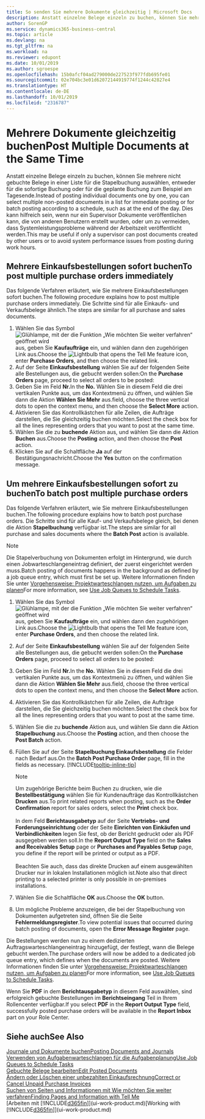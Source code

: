 ```yaml
---
title: So senden Sie mehrere Dokumente gleichzeitig | Microsoft Docs
description: Anstatt einzelne Belege einzeln zu buchen, können Sie mehrere nicht gebuchte Belege in einer Liste für die Stapelbuchung auswählen, entweder für die sofortige Buchung oder für die geplante Buchung zum Beispiel bis zum Tagesende.
author: SorenGP
ms.service: dynamics365-business-central
ms.topic: article
ms.devlang: na
ms.tgt_pltfrm: na
ms.workload: na
ms.reviewer: edupont
ms.date: 10/01/2019
ms.author: sgroespe
ms.openlocfilehash: 15b0afcf04ad279000de227523f977fdb695fe01
ms.sourcegitcommit: 02e704bc3e01d62072144919774f1244c42827e4
ms.translationtype: HT
ms.contentlocale: de-DE
ms.lasthandoff: 10/01/2019
ms.locfileid: "2316787"
---
```

# <a name="post-multiple-documents-at-the-same-time"></a><span data-ttu-id="8c212-103">Mehrere Dokumente gleichzeitig buchen</span><span class="sxs-lookup"><span data-stu-id="8c212-103">Post Multiple Documents at the Same Time</span></span>
<span data-ttu-id="8c212-104">Anstatt einzelne Belege einzeln zu buchen, können Sie mehrere nicht gebuchte Belege in einer Liste für die Stapelbuchung auswählen, entweder für die sofortige Buchung oder für die geplante Buchung zum Beispiel am Tagesende.</span><span class="sxs-lookup"><span data-stu-id="8c212-104">Instead of posting individual documents one by one, you can select multiple non-posted documents in a list for immediate posting or for batch posting according to a schedule, such as at the end of the day.</span></span> <span data-ttu-id="8c212-105">Dies kann hilfreich sein, wenn nur ein Supervisor Dokumente veröffentlichen kann, die von anderen Benutzern erstellt wurden, oder um zu vermeiden, dass Systemleistungsprobleme während der Arbeitszeit veröffentlicht werden.</span><span class="sxs-lookup"><span data-stu-id="8c212-105">This may be useful if only a supervisor can post documents created by other users or to avoid system performance issues from posting during work hours.</span></span>

## <a name="to-post-multiple-purchase-orders-immediately"></a><span data-ttu-id="8c212-106">Mehrere Einkaufsbestellungen sofort buchen</span><span class="sxs-lookup"><span data-stu-id="8c212-106">To post multiple purchase orders immediately</span></span>
<span data-ttu-id="8c212-107">Das folgende Verfahren erläutert, wie Sie mehrere Einkaufsbestellungen sofort buchen.</span><span class="sxs-lookup"><span data-stu-id="8c212-107">The following procedure explains how to post multiple purchase orders immediately.</span></span> <span data-ttu-id="8c212-108">Die Schritte sind für alle Einkaufs- und Verkaufsbelege ähnlich.</span><span class="sxs-lookup"><span data-stu-id="8c212-108">The steps are similar for all purchase and sales documents.</span></span>

1. <span data-ttu-id="8c212-109">Wählen Sie das Symbol ![Glühlampe, mit der die Funktion „Wie möchten Sie weiter verfahren“ geöffnet wird](media/ui-search/search_small.png "Wie möchten Sie weiter verfahren?") aus, geben Sie **Kaufaufträge** ein, und wählen dann den zugehörigen Link aus.</span><span class="sxs-lookup"><span data-stu-id="8c212-109">Choose the ![Lightbulb that opens the Tell Me feature](media/ui-search/search_small.png "Tell me what you want to do") icon, enter **Purchase Orders**, and then choose the related link.</span></span>
2. <span data-ttu-id="8c212-110">Auf der Seite **Einkaufsbestellung** wählen Sie auf der folgenden Seite alle Bestellungen aus, die gebucht werden sollen:</span><span class="sxs-lookup"><span data-stu-id="8c212-110">On the **Purchase Orders** page, proceed to select all orders to be posted:</span></span>
3. <span data-ttu-id="8c212-111">Geben Sie im Feld **Nr.**</span><span class="sxs-lookup"><span data-stu-id="8c212-111">In the **No.**</span></span> <span data-ttu-id="8c212-112">Wählen Sie in diesem Feld die drei vertikalen Punkte aus, um das Kontextmenü zu öffnen, und wählen Sie dann die Aktion **Wählen Sie Mehr** aus.</span><span class="sxs-lookup"><span data-stu-id="8c212-112">field, choose the three vertical dots to open the context menu, and then choose the **Select More** action.</span></span>
4. <span data-ttu-id="8c212-113">Aktivieren Sie das Kontrollkästchen für alle Zeilen, die Aufträge darstellen, die Sie gleichzeitig buchen möchten.</span><span class="sxs-lookup"><span data-stu-id="8c212-113">Select the check box for all the lines representing orders that you want to post at the same time.</span></span>
5. <span data-ttu-id="8c212-114">Wählen Sie die zu **buchende** Aktion aus, und wählen Sie dann die Aktion **Buchen** aus.</span><span class="sxs-lookup"><span data-stu-id="8c212-114">Choose the **Posting** action, and then choose the **Post** action.</span></span>
6. <span data-ttu-id="8c212-115">Klicken Sie auf die Schaltfläche **Ja** auf der Bestätigungsnachricht.</span><span class="sxs-lookup"><span data-stu-id="8c212-115">Choose the **Yes** button on the confirmation message.</span></span>

## <a name="to-batch-post-multiple-purchase-orders"></a><span data-ttu-id="8c212-116">Um mehrere Einkaufsbestellungen sofort zu buchen</span><span class="sxs-lookup"><span data-stu-id="8c212-116">To batch post multiple purchase orders</span></span>
<span data-ttu-id="8c212-117">Das folgende Verfahren erläutert, wie Sie mehrere Einkaufsbestellungen buchen.</span><span class="sxs-lookup"><span data-stu-id="8c212-117">The following procedure explains how to batch post purchase orders.</span></span> <span data-ttu-id="8c212-118">Die Schritte sind für alle Kauf- und Verkaufsbelege gleich, bei denen die Aktion **Stapelbuchung** verfügbar ist.</span><span class="sxs-lookup"><span data-stu-id="8c212-118">The steps are similar for all purchase and sales documents where the **Batch Post** action is available.</span></span>

> [!NOTE]
> <span data-ttu-id="8c212-119">Die Stapelverbuchung von Dokumenten erfolgt im Hintergrund, wie durch einen Jobwarteschlangeneintrag definiert, der zuerst eingerichtet werden muss.</span><span class="sxs-lookup"><span data-stu-id="8c212-119">Batch posting of documents happens in the background as defined by a job queue entry, which must first be set up.</span></span> <span data-ttu-id="8c212-120">Weitere Informationen finden Sie unter [Vorgehensweise: Projektwarteschlangen nutzen, um Aufgaben zu planen](admin-job-queues-schedule-tasks.md)</span><span class="sxs-lookup"><span data-stu-id="8c212-120">For more information, see [Use Job Queues to Schedule Tasks](admin-job-queues-schedule-tasks.md).</span></span>

1. <span data-ttu-id="8c212-121">Wählen Sie das Symbol ![Glühlampe, mit der die Funktion „Wie möchten Sie weiter verfahren“ geöffnet wird](media/ui-search/search_small.png "Wie möchten Sie weiter verfahren?") aus, geben Sie **Kaufaufträge** ein, und wählen dann den zugehörigen Link aus.</span><span class="sxs-lookup"><span data-stu-id="8c212-121">Choose the ![Lightbulb that opens the Tell Me feature](media/ui-search/search_small.png "Tell me what you want to do") icon, enter **Purchase Orders**, and then choose the related link.</span></span>  
2. <span data-ttu-id="8c212-122">Auf der Seite **Einkaufsbestellung** wählen Sie auf der folgenden Seite alle Bestellungen aus, die gebucht werden sollen:</span><span class="sxs-lookup"><span data-stu-id="8c212-122">On the **Purchase Orders** page, proceed to select all orders to be posted:</span></span>
3. <span data-ttu-id="8c212-123">Geben Sie im Feld **Nr.**</span><span class="sxs-lookup"><span data-stu-id="8c212-123">In the **No.**</span></span> <span data-ttu-id="8c212-124">Wählen Sie in diesem Feld die drei vertikalen Punkte aus, um das Kontextmenü zu öffnen, und wählen Sie dann die Aktion **Wählen Sie Mehr** aus.</span><span class="sxs-lookup"><span data-stu-id="8c212-124">field, choose the three vertical dots to open the context menu, and then choose the **Select More** action.</span></span>
4. <span data-ttu-id="8c212-125">Aktivieren Sie das Kontrollkästchen für alle Zeilen, die Aufträge darstellen, die Sie gleichzeitig buchen möchten.</span><span class="sxs-lookup"><span data-stu-id="8c212-125">Select the check box for all the lines representing orders that you want to post at the same time.</span></span>
5. <span data-ttu-id="8c212-126">Wählen Sie die zu **buchende** Aktion aus, und wählen Sie dann die Aktion **Stapelbuchung** aus.</span><span class="sxs-lookup"><span data-stu-id="8c212-126">Choose the **Posting** action, and then choose the **Post Batch** action.</span></span>
6. <span data-ttu-id="8c212-127">Füllen Sie auf der Seite **Stapelbuchung Einkaufsbestellung** die Felder nach Bedarf aus.</span><span class="sxs-lookup"><span data-stu-id="8c212-127">On the **Batch Post Purchase Order** page, fill in the fields as necessary.</span></span> [!INCLUDE[tooltip-inline-tip](includes/tooltip-inline-tip_md.md)]

    > [!NOTE]
    > <span data-ttu-id="8c212-128">Um zugehörige Berichte beim Buchen zu drucken, wie die **Bestellbestätigung** wählen Sie für Kundenaufträge das Kontrollkästchen **Drucken** aus.</span><span class="sxs-lookup"><span data-stu-id="8c212-128">To print related reports when posting, such as the **Order Confirmation** report for sales orders, select the **Print** check box.</span></span><br /><br /> <span data-ttu-id="8c212-129">In dem Feld **Berichtausgabetyp** auf der Seite **Vertriebs- und Forderungseinrichtung** oder der Seite **Einrichten von Einkäufen und Verbindlichkeiten** legen Sie fest, ob der Bericht gedruckt oder als PDF ausgegeben werden soll.</span><span class="sxs-lookup"><span data-stu-id="8c212-129">In the **Report Output Type** field on the **Sales and Receivables Setup** page or **Purchases and Payables Setup** page, you define if the report will be printed or output as a PDF.</span></span><br /><br /> <span data-ttu-id="8c212-130">Beachten Sie auch, dass das direkte Drucken auf einem ausgewählten Drucker nur in lokalen Installationen möglich ist.</span><span class="sxs-lookup"><span data-stu-id="8c212-130">Note also that direct printing to a selected printer is only possible in on-premises installations.</span></span>

7. <span data-ttu-id="8c212-131">Wählen Sie die Schaltfläche **OK** aus.</span><span class="sxs-lookup"><span data-stu-id="8c212-131">Choose the **OK** button.</span></span>
8. <span data-ttu-id="8c212-132">Um mögliche Probleme anzuzeigen, die bei der Stapelbuchung von Dokumenten aufgetreten sind, öffnen Sie die Seite **Fehlermeldungsregister**.</span><span class="sxs-lookup"><span data-stu-id="8c212-132">To view potential issues that occurred during batch posting of documents, open the **Error Message Register** page.</span></span>

<span data-ttu-id="8c212-133">Die Bestellungen werden nun zu einem dedizierten Auftragswarteschlangeneintrag hinzugefügt, der festlegt, wann die Belege gebucht werden.</span><span class="sxs-lookup"><span data-stu-id="8c212-133">The purchase orders will now be added to a dedicated job queue entry, which defines when the documents are posted.</span></span> <span data-ttu-id="8c212-134">Weitere Informationen finden Sie unter [Vorgehensweise: Projektwarteschlangen nutzen, um Aufgaben zu planen](admin-job-queues-schedule-tasks.md)</span><span class="sxs-lookup"><span data-stu-id="8c212-134">For more information, see [Use Job Queues to Schedule Tasks](admin-job-queues-schedule-tasks.md).</span></span>

<span data-ttu-id="8c212-135">Wenn Sie **PDF** in dem **Berichtausgabetyp** in diesem Feld auswählen, sind erfolgreich gebuchte Bestellungen im **Berichtseingang** Teil in Ihrem Rollencenter verfügbar.</span><span class="sxs-lookup"><span data-stu-id="8c212-135">If you select **PDF** in the **Report Output Type** field, successfully posted purchase orders will be available in the **Report Inbox** part on your Role Center.</span></span>

## <a name="see-also"></a><span data-ttu-id="8c212-136">Siehe auch</span><span class="sxs-lookup"><span data-stu-id="8c212-136">See Also</span></span>
[<span data-ttu-id="8c212-137">Journale und Dokumente buchen</span><span class="sxs-lookup"><span data-stu-id="8c212-137">Posting Documents and Journals</span></span>](ui-post-documents-journals.md)  
[<span data-ttu-id="8c212-138">Verwenden von Aufgabenwarteschlangen für die Aufgabenplanung</span><span class="sxs-lookup"><span data-stu-id="8c212-138">Use Job Queues to Schedule Tasks</span></span>](admin-job-queues-schedule-tasks.md)  
[<span data-ttu-id="8c212-139">Gebuchte Belege bearbeiten</span><span class="sxs-lookup"><span data-stu-id="8c212-139">Edit Posted Documents</span></span>](across-edit-posted-document.md)  
[<span data-ttu-id="8c212-140">Ändern oder Löschen einer unbezahlten Einkaufsrechnung</span><span class="sxs-lookup"><span data-stu-id="8c212-140">Correct or Cancel Unpaid Purchase Invoices</span></span>](purchasing-how-correct-cancel-unpaid-purchase-invoices.md)  
[<span data-ttu-id="8c212-141">Suchen von Seiten und Informationen mit Wie möchten Sie weiter verfahren</span><span class="sxs-lookup"><span data-stu-id="8c212-141">Finding Pages and Information with Tell Me</span></span>](ui-search.md)  
<span data-ttu-id="8c212-142">[Arbeiten mit [!INCLUDE[d365fin](includes/d365fin_md.md)]](ui-work-product.md)</span><span class="sxs-lookup"><span data-stu-id="8c212-142">[Working with [!INCLUDE[d365fin](includes/d365fin_md.md)]](ui-work-product.md)</span></span>
